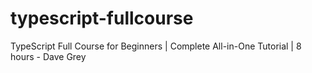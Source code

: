 # typescript-fullcourse
TypeScript Full Course for Beginners | Complete All-in-One Tutorial | 8 hours - Dave Grey
